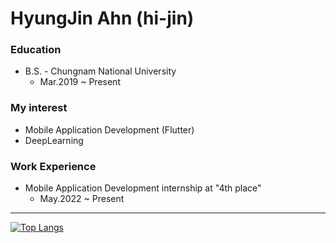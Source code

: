 # HyungJin Ahn (hi-jin)

### Education
- B.S. - Chungnam National University
   - Mar.2019 ~ Present

### My interest
- Mobile Application Development (Flutter)
- DeepLearning

### Work Experience
- Mobile Application Development internship at "4th place"
    - May.2022 ~ Present

---

[![Top Langs](https://github-readme-stats.vercel.app/api/top-langs/?username=hi-jin)](https://github.com/hi-jin/github-readme-stats)
